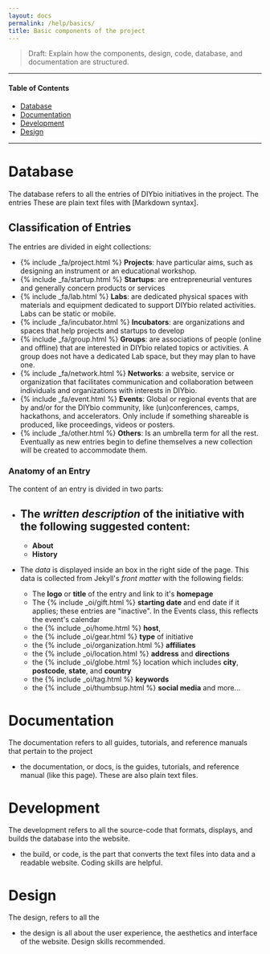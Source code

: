 ```yaml
---
layout: docs
permalink: /help/basics/
title: Basic components of the project
---
```


> Draft: Explain how the components, design, code, database, and documentation are structured.

---

#### Table of Contents
- [Database](#database)
- [Documentation](#documentation)
- [Development](#development)
- [Design](#design)

---

# Database
The database refers to all the entries of DIYbio initiatives in the project. The entries These are plain text files with [Markdown syntax].

## Classification of Entries
The entries are divided in eight collections:

- {% include _fa/project.html %} **Projects**: have particular aims, such as designing an instrument or an educational workshop.
- {% include _fa/startup.html %} **Startups**: are entrepreneurial ventures and generally concern products or services
- {% include _fa/lab.html %} **Labs**: are dedicated physical spaces with materials and equipment dedicated to support DIYbio related activities. Labs can be static or mobile.
- {% include _fa/incubator.html %} **Incubators**: are organizations and spaces that help projects and startups to develop
- {% include _fa/group.html %} **Groups**: are associations of people (online and offline) that are interested in DIYbio related topics or activities. A group does not have a dedicated Lab space, but they may plan to have one.
- {% include _fa/network.html %} **Networks**: a website, service or organization that facilitates communication and collaboration between individuals and organizations with interests in DIYbio.
- {% include _fa/event.html %} **Events**: Global or regional events that are by and/or for the DIYbio community, like (un)conferences, camps, hackathons, and accelerators. Only include if something shareable is produced, like proceedings, videos or posters.
- {% include _fa/other.html %} **Others**: Is an umbrella term for all the rest. Eventually as new entries begin to define themselves a new collection will be created to accommodate them.

### Anatomy of an Entry
The content of an entry is divided in two parts:

- The _written description_ of the initiative with the following suggested content:
	-
  - **About**
  - **History**

- The _data_ is displayed inside an box in the right side of the page. This data is collected from Jekyll's _front matter_ with the following fields:

  - The **logo** or **title** of the entry and link to it's **homepage**
  - The {% include _oi/gift.html %} **starting date** and end date if it applies; these entries are "inactive". In the Events class, this reflects the event's calendar
  - the {% include _oi/home.html %} **host**,
  - the {% include _oi/gear.html %} **type** of initiative
  - the {% include _oi/organization.html %} **affiliates**
  - the {% include _oi/location.html %} **address** and **directions**
  - the {% include _oi/globe.html %} location which includes **city**, **postcode**, **state**, and **country**
  - the {% include _oi/tag.html %} **keywords**
  - the {% include _oi/thumbsup.html %} **social media** and more...

# Documentation
The documentation refers to all guides, tutorials, and reference manuals that pertain to the project
- the documentation, or docs, is the guides, tutorials, and reference manual (like this page). These are also plain text files.

# Development
The development refers to all the source-code that formats, displays, and builds the database into the website.

- the build, or code, is the part that converts the text files into data and a readable website. Coding skills are helpful.


# Design
The design, refers to all the

- the design is all about the user experience, the aesthetics and interface of the website. Design skills recommended.
